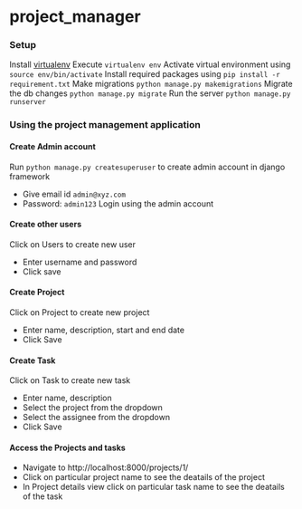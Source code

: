 # project_manager

### Setup

Install [virtualenv](https://gist.github.com/frfahim/73c0fad6350332cef7a653bcd762f08d)
Execute `virtualenv env`
Activate virtual environment using `source env/bin/activate`
Install required packages using `pip install -r requirement.txt`
Make migrations `python manage.py makemigrations`
Migrate the db changes `python manage.py migrate`
Run the server `python manage.py runserver`

### Using the project management application

#### Create Admin account
Run `python manage.py createsuperuser` to create admin account in django framework
 - Give email id `admin@xyz.com`
 - Password: `admin123`
Login using the admin account

#### Create other users
Click on Users to create new user
 - Enter username and password
 - Click save
 
#### Create Project
Click on Project to create new project
 - Enter name, description, start and end date
 - Click Save
 
#### Create Task
Click on Task to create new task
 - Enter name, description
 - Select the project from the dropdown
 - Select the assignee from the dropdown 
 - Click Save
 
#### Access the Projects and tasks
- Navigate to http://localhost:8000/projects/1/
- Click on particular project name to see the deatails of the project
- In Project details view click on particular task name to see the deatails of the task

